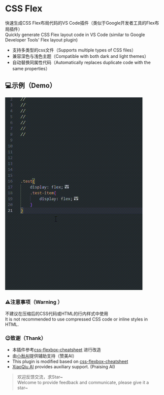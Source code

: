 # CSS Flex
快速生成CSS Flex布局代码的VS Code插件（类似于Google开发者工具的Flex布局插件）  
Quickly generate CSS Flex layout code in VS Code (similar to Google Developer Tools' Flex layout plugin)

- 支持多类型的css文件（Supports multiple types of CSS files）
- 兼容深色与浅色主题（Compatible with both dark and light themes）
- 自动替换同属性代码（Automatically replaces duplicate code with the same properties）
  
## 💻示例（Demo）

![CSS Flex示例](/images/readme/demo.gif)

### ⚠️注意事项（Warning ）
不建议在压缩后的CSS代码或HTML的行内样式中使用  
It is not recommended to use compressed CSS code or inline styles in HTML.

### 😉致谢（Thank）
- 本插件参考[css-flexbox-cheatsheet](https://github.com/dzhavat/css-flexbox-cheatsheet) 进行改造
- 由[小秋AI](https://chat.xqai.net/)提供辅助支持（赞美AI）
- This plugin is modified based on [css-flexbox-cheatsheet](https://github.com/dzhavat/css-flexbox-cheatsheet)
- [XiaoQiu AI](https://chat.xqai.net/) provides auxiliary support. (Praising AI)
> 欢迎反馈交流，求Star~  
> Welcome to provide feedback and communicate, please give it a star~ 